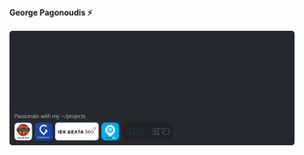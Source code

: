 #### George Pagonoudis ⚡

![George Pagonoudis](https://raw.githubusercontent.com/Giorgospago/Giorgospago/master/images/bio.png)

<!--
- 🔭 I’m currently working on ...
- 🌱 I’m currently learning ...
- 👯 I’m looking to collaborate on ...
- 🤔 I’m looking for help with ...
- 💬 Ask me about ...
- 📫 How to reach me: ...
- 😄 Pronouns: ...
- ⚡ Fun fact: ...
-->
